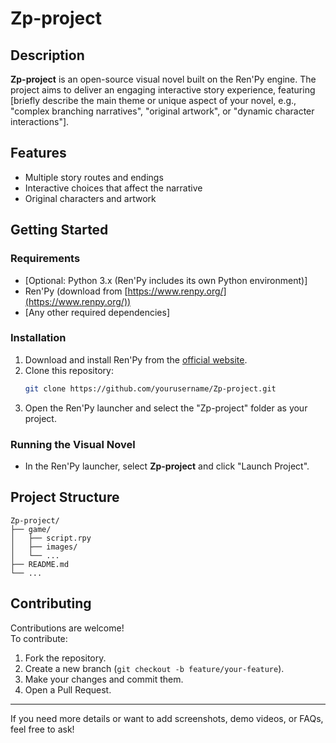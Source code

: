 # Zp-project

## Description

**Zp-project** is an open-source visual novel built on the Ren'Py engine. The project aims to deliver an engaging interactive story experience, featuring [briefly describe the main theme or unique aspect of your novel, e.g., "complex branching narratives", "original artwork", or "dynamic character interactions"].

## Features

- Multiple story routes and endings
- Interactive choices that affect the narrative
- Original characters and artwork

## Getting Started

### Requirements

- [Optional: Python 3.x (Ren'Py includes its own Python environment)]
- Ren'Py (download from [https://www.renpy.org/](https://www.renpy.org/))
- [Any other required dependencies]

### Installation

1. Download and install Ren'Py from the [official website](https://www.renpy.org/).
2. Clone this repository:
   ```bash
   git clone https://github.com/yourusername/Zp-project.git
   ```
3. Open the Ren'Py launcher and select the "Zp-project" folder as your project.

### Running the Visual Novel

- In the Ren'Py launcher, select **Zp-project** and click "Launch Project".

## Project Structure

```
Zp-project/
├── game/
│   ├── script.rpy
│   ├── images/
│   └── ...
├── README.md
└── ...
```

## Contributing

Contributions are welcome!  
To contribute:

1. Fork the repository.
2. Create a new branch (`git checkout -b feature/your-feature`).
3. Make your changes and commit them.
4. Open a Pull Request.


---

If you need more details or want to add screenshots, demo videos, or FAQs, feel free to ask!
